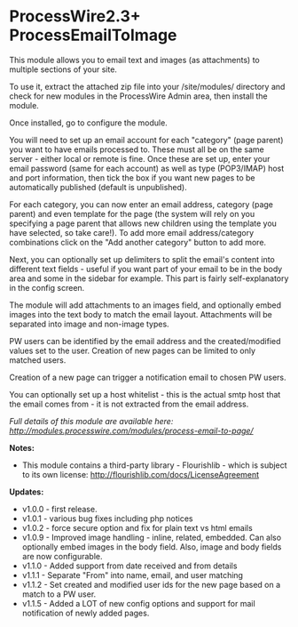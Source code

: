 # ProcessWire2.3+ ProcessEmailToImage

This module allows you to email text and images (as attachments) to multiple sections of your site.

To use it, extract the attached zip file into your /site/modules/ directory and check for new modules in the ProcessWire Admin area, then install the module.

Once installed, go to configure the module.

You will need to set up an email account for each "category" (page parent) you want to have emails processed to. These must all be on the same server - either local or remote is fine. Once these are set up, enter your email password (same for each account) as well as type (POP3/IMAP) host and port information, then tick the box if you want new pages to be automatically published (default is unpublished).

For each category, you can now enter an email address, category (page parent) and even template for the page (the system will rely on you specifying a page parent that allows new children using the template you have selected, so take care!). To add more email address/category combinations click on the "Add another category" button to add more.

Next, you can optionally set up delimiters to split the email's content into different text fields - useful if you want part of your email to be in the body area and some in the sidebar for example. This part is fairly self-explanatory in the config screen.

The module will add attachments to an images field, and optionally embed images into the text body to match the email layout. Attachments will be separated into image and non-image types.

PW users can be identified by the email address and the created/modified values set to the user. Creation of new pages can be limited to only matched users.

Creation of a new page can trigger a notification email to chosen PW users.

You can optionally set up a host whitelist - this is the actual smtp host that the email comes from - it is not extracted from the email address.


*Full details of this module are available here: http://modules.processwire.com/modules/process-email-to-page/*

__Notes:__

* This module contains a third-party library - Flourishlib - which is subject to its own license: http://flourishlib.com/docs/LicenseAgreement

__Updates:__

* v1.0.0 - first release.
* v1.0.1 - various bug fixes including php notices
* v1.0.2 - force secure option and fix for plain text vs html emails
* v1.0.9 - Improved image handling - inline, related, embedded. Can also optionally embed images in the body field. Also, image and body fields are now configurable.
* v1.1.0 - Added support from date received and from details
* v1.1.1 - Separate "From" into name, email, and user matching
* v1.1.2 - Set created and modified user ids for the new page based on a match to a PW user.
* v1.1.5 -  Added a LOT of new config options and support for mail notification of newly added pages.